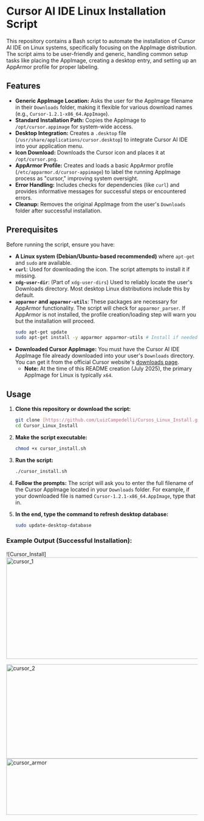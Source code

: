 # Cursor AI IDE Linux Installation Script

This repository contains a Bash script to automate the installation of Cursor AI IDE on Linux systems, specifically focusing on the AppImage distribution. The script aims to be user-friendly and generic, handling common setup tasks like placing the AppImage, creating a desktop entry, and setting up an AppArmor profile for proper labeling.

## Features

* **Generic AppImage Location:** Asks the user for the AppImage filename in their `Downloads` folder, making it flexible for various download names (e.g., `Cursor-1.2.1-x86_64.AppImage`).
* **Standard Installation Path:** Copies the AppImage to `/opt/cursor.appimage` for system-wide access.
* **Desktop Integration:** Creates a `.desktop` file (`/usr/share/applications/cursor.desktop`) to integrate Cursor AI IDE into your application menu.
* **Icon Download:** Downloads the Cursor icon and places it at `/opt/cursor.png`.
* **AppArmor Profile:** Creates and loads a basic AppArmor profile (`/etc/apparmor.d/cursor-appimage`) to label the running AppImage process as "cursor," improving system oversight.
* **Error Handling:** Includes checks for dependencies (like `curl`) and provides informative messages for successful steps or encountered errors.
* **Cleanup:** Removes the original AppImage from the user's `Downloads` folder after successful installation.

## Prerequisites

Before running the script, ensure you have:

* **A Linux system (Debian/Ubuntu-based recommended)** where `apt-get` and `sudo` are available.
* **`curl`**: Used for downloading the icon. The script attempts to install it if missing.
* **`xdg-user-dir`**: (Part of `xdg-user-dirs`) Used to reliably locate the user's Downloads directory. Most desktop Linux distributions include this by default.
* **`apparmor` and `apparmor-utils`**: These packages are necessary for AppArmor functionality. The script will check for `apparmor_parser`. If AppArmor is not installed, the profile creation/loading step will warn you but the installation will proceed.
    ```bash
    sudo apt-get update
    sudo apt-get install -y apparmor apparmor-utils # Install if needed
    ```
* **Downloaded Cursor AppImage:** You must have the Cursor AI IDE AppImage file already downloaded into your user's `Downloads` directory. You can get it from the official Cursor website's [downloads page](https://cursor.com/downloads).
    * **Note:** At the time of this README creation (July 2025), the primary AppImage for Linux is typically `x64`.

## Usage

1.  **Clone this repository or download the script:**

    ```bash
    git clone [https://github.com/LuizCampedelli/Cursos_Linux_Install.git](https://github.com/LuizCampedelli/Cursos_Linux_Install.git)
    cd Cursor_Linux_Install
    ```

2.  **Make the script executable:**

    ```bash
    chmod +x cursor_install.sh
    ```

3.  **Run the script:**

    ```bash
    ./cursor_install.sh
    ```

4.  **Follow the prompts:** The script will ask you to enter the full filename of the Cursor AppImage located in your `Downloads` folder. For example, if your downloaded file is named `Cursor-1.2.1-x86_64.AppImage`, type that in.

5. **In the end, type the command to refresh desktop database:**
    
    ```bash
    sudo update-desktop-database
    ```

### Example Output (Successful Installation):

![Cursor_Install]<img width="1457" height="267" alt="cursor_1" src="https://github.com/user-attachments/assets/66f29c53-9e36-44aa-a4d7-7b7754a012eb" />


<img width="789" height="248" alt="cursor_2" src="https://github.com/user-attachments/assets/63b07e5f-ecc3-4e26-8c73-c46842f7eb4b" />


<img width="900" height="148" alt="cursor_armor" src="https://github.com/user-attachments/assets/99f873d3-06cf-4e34-8352-89f921515d4f" />

